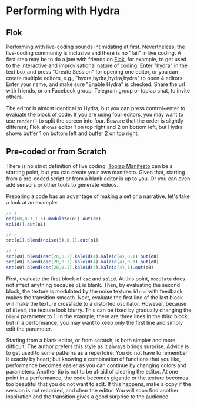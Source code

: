 Performing with Hydra
========

Flok
--------

Performing with live-coding sounds intimidating at first. Nevertheless, the live-coding community is inclusive and there is no "fail" in live coding. A first step may be to do a jam with friends on [Flok](https://flok.clic.cf/), for example, to get used to the interactive and improvisational nature of coding. Enter "hydra" in the text box and press "Create Session" for opening one editor, or you can create multiple editors, e.g., "hydra,hydra,hydra,hydra" to open 4 editors. Enter your name, and make sure "Enable Hydra" is checked. Share the url with friends, or on Facebook group, Telegram group or toplap chat, to invite others.

The editor is almost identical to Hydra, but you can press control+enter to evaluate the block of code. If you are using four editors, you may want to use `render()` to split the screen into four. Beware that the order is slightly different; Flok shows editor 1 on top right and 2 on bottom left, but Hydra shows buffer 1 on bottom left and buffer 2 on top right.

Pre-coded or from Scratch
--------

There is no strict definition of live coding. [Toplap Manifesto](https://toplap.org/wiki/ManifestoDraft) can be a starting point, but you can create your own manifesto. Given that, starting from a pre-coded script or from a blank editor is up to you. Or you can even add sensors or other tools to generate videos.

Preparing a code has an advantage of making a set or a narrative; let's take a look at an example:

```javascript
// 1
osc(60,0.1,1.5).modulate(o1).out(o0)
solid().out(o1)

// 2
src(o1).blend(noise(3),0.1).out(o1)

// 3
src(o0).blend(osc(20,0.1).kaleid(4).kaleid(4),0.1).out(o0)
src(o0).blend(osc(20,0.1).kaleid(4).kaleid(4),0.3).out(o0)
src(o0).blend(osc(20,0.1).kaleid(4).kaleid(4),1).out(o0)
```

First, evaluate the first block of `osc` and `solid`. At this point, `modulate` does not affect anything because `o1` is blank. Then, by evaluating the second block, the texture is modulated by the noise texture. `blend` with feedback makes the transition smooth. Next, evaluate the first line of the last block will make the texture crossfade to a distorted oscillator. However, because of `blend`, the texture look blurry. This can be fixed by gradually changing the `blend` parameter to 1. In the example, there are three lines in the third block, but in a performance, you may want to keep only the first line and simply edit the parameter.

Starting from a blank editor, or from scratch, is both simpler and more difficult. The author prefers this style as it always brings surprise. Advice is to get used to some patterns as a repertoire. You do not have to remember it exactly by heart; but knowing a combination of functions that you like, performance becomes easier as you can continue by changing colors and parameters. Another tip is not to be afraid of clearing the editor. At one point in a performance, the code becomes gigantic or the texture becomes too beautiful that you do not want to edit. If this happens, make a copy if the session is not recorded, and clear the editor. You will soon find another inspiration and the transition gives a good surprise to the audience.
